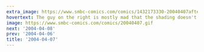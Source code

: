 ```yaml
---
extra_image: https://www.smbc-comics.com/comics/1432173330-20040407after.png
hovertext: The guy on the right is mostly mad that the shading doesn't make any sense.
image: https://www.smbc-comics.com/comics/20040407.gif
next: '2004-04-08'
prev: '2004-04-06'
title: '2004-04-07'
---
```

